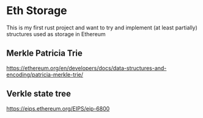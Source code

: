 # Eth Storage

This is my first rust project and want to try and implement (at least partially) structures used as storage in Ethereum

## Merkle Patricia Trie

https://ethereum.org/en/developers/docs/data-structures-and-encoding/patricia-merkle-trie/

## Verkle state tree

https://eips.ethereum.org/EIPS/eip-6800
